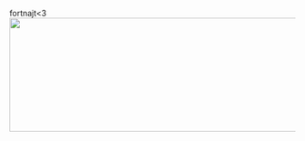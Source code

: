 <!DOCTYPE HTML>
fortnajt<3
<img src="https://icdn.football-espana.net/wp-content/uploads/2022/07/Robert-Lewandowski-8.jpeg" width= 1600px height= 200px/>
